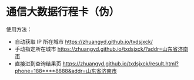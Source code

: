# 通信大数据行程卡（伪）

使用方法：

- 自动获取 IP 所在城市 https://zhuangyd.github.io/txdsjxck/
- 手动指定所在城市 https://zhuangyd.github.io/txdsjxck/?addr=山东省济南市
- 直接进到查询结果页 https://zhuangyd.github.io/txdsjxck/result.html?phone=188****8888&addr=山东省济南市
